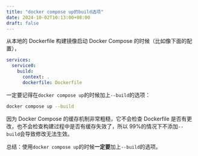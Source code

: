 ```yaml
---
title: "docker compose up的build选项"
date: 2024-10-02T10:13:00+08:00
draft: false
---
```


从本地的 Dockerfile 构建镜像启动 Docker Compose 的时候（比如像下面的配置），

```yml
services:
  service0:
    build:
      context: .
      dockerfile: Dockerfile
```

一定要记得在`docker compose up`的时候加上`--build`的选项：

```sh
docker compose up --build
```

因为 Docker Compose 的缓存机制非常粗糙，它不会检查 Dockerfile 是否有更改，也不会检查构建过程中是否有缓存失效了，所以 99%的情况下不添加`--build`会导致修改无法生效。

总结：使用`docker compose up`的时候**一定要**加上`--build`的选项。
